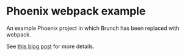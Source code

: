 # Phoenix webpack example

An example Phoenix project in which Brunch has been replaced with webpack.

See [this blog post][blog] for more details.

[blog]: http://lpil.uk/blog/integrating-webpack-with-phoenix/
